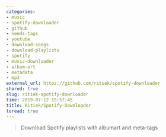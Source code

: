 ```yaml
---
categories:
- music
- spotify-downloader
- github
- needs-tags
- youtube
- download-songs
- download-playlists
- spotify
- music-downloader
- album-art
- metadata
- mp3
external_url: https://github.com/ritiek/spotify-downloader
shared: true
slug: ritiek-spotify-downloader
time: 2019-07-12 15:57:45
title: Ritiek/Spotify-Downloader
toread: true
---
```


> Download Spotify playlists with albumart and meta-tags